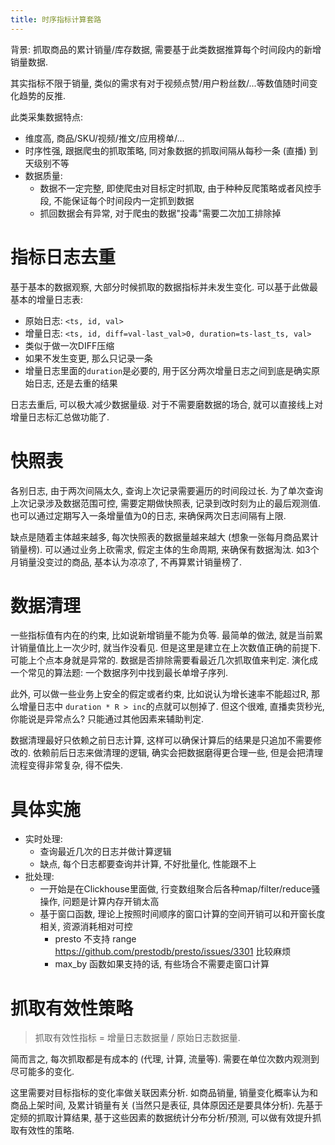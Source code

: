 ```yaml
---
title: 时序指标计算套路
---
```


背景: 抓取商品的累计销量/库存数据, 需要基于此类数据推算每个时间段内的新增销量数据.

其实指标不限于销量, 类似的需求有对于视频点赞/用户粉丝数/...等数值随时间变化趋势的反推.

此类采集数据特点:

- 维度高, 商品/SKU/视频/推文/应用榜单/...
- 时序性强, 跟据爬虫的抓取策略, 同对象数据的抓取间隔从每秒一条 (直播) 到天级别不等
- 数据质量:
  - 数据不一定完整, 即使爬虫对目标定时抓取, 由于种种反爬策略或者风控手段, 不能保证每个时间段内一定抓到数据
  - 抓回数据会有异常, 对于爬虫的数据"投毒"需要二次加工排除掉

# 指标日志去重

基于基本的数据观察, 大部分时候抓取的数据指标并未发生变化. 可以基于此做最基本的增量日志表:

- 原始日志: `<ts, id, val>`
- 增量日志: `<ts, id, diff=val-last_val>0, duration=ts-last_ts, val>`
- 类似于做一次DIFF压缩
- 如果不发生变更, 那么只记录一条
- 增量日志里面的`duration`是必要的, 用于区分两次增量日志之间到底是确实原始日志, 还是去重的结果

日志去重后, 可以极大减少数据量级. 对于不需要磨数据的场合, 就可以直接线上对增量日志标汇总做功能了.

# 快照表

各别日志, 由于两次间隔太久, 查询上次记录需要遍历的时间段过长. 为了单次查询上次记录涉及数据范围可控,
需要定期做快照表, 记录到改时刻为止的最后观测值. 也可以通过定期写入一条增量值为0的日志, 来确保两次日志间隔有上限.

缺点是随着主体越来越多, 每次快照表的数据量越来越大 (想象一张每月商品累计销量榜).
可以通过业务上砍需求, 假定主体的生命周期, 来确保有数据淘汰.
如3个月销量没变过的商品, 基本认为凉凉了, 不再算累计销量榜了.

# 数据清理

一些指标值有内在的约束, 比如说新增销量不能为负等.
最简单的做法, 就是当前累计销量值比上一次少时, 就当作没看见.
但是这里是建立在上次数值正确的前提下. 可能上个点本身就是异常的.
数据是否排除需要看最近几次抓取值来判定. 演化成一个常见的算法题: 一个数据序列中找到最长单增子序列.

此外, 可以做一些业务上安全的假定或者约束, 比如说认为增长速率不能超过R, 那么增量日志中 `duration * R > inc`的点就可以刨掉了.
但这个很难, 直播卖货秒光, 你能说是异常点么? 只能通过其他因素来辅助判定.

数据清理最好只依赖之前日志计算, 这样可以确保计算后的结果是只追加不需要修改的.
依赖前后日志来做清理的逻辑, 确实会把数据磨得更合理一些, 但是会把清理流程变得非常复杂, 得不偿失.

# 具体实施

- 实时处理:
  - 查询最近几次的日志并做计算逻辑
  - 缺点, 每个日志都要查询并计算, 不好批量化, 性能跟不上
- 批处理:
  - 一开始是在Clickhouse里面做, 行变数组聚合后各种map/filter/reduce骚操作, 问题是计算内存开销太高
  - 基于窗口函数, 理论上按照时间顺序的窗口计算的空间开销可以和开窗长度相关, 资源消耗相对可控
      - presto 不支持 range https://github.com/prestodb/presto/issues/3301 比较麻烦
      - max_by 函数如果支持的话, 有些场合不需要走窗口计算

# 抓取有效性策略

> 抓取有效性指标 = 增量日志数据量 / 原始日志数据量. 

简而言之, 每次抓取都是有成本的 (代理, 计算, 流量等). 需要在单位次数内观测到尽可能多的变化.

这里需要对目标指标的变化率做关联因素分析. 如商品销量, 销量变化概率认为和商品上架时间, 及累计销量有关 (当然只是表征, 具体原因还是要具体分析).
先基于定频的抓取计算结果, 基于这些因素的数据统计分布分析/预测, 可以做有效提升抓取有效性的策略. 
